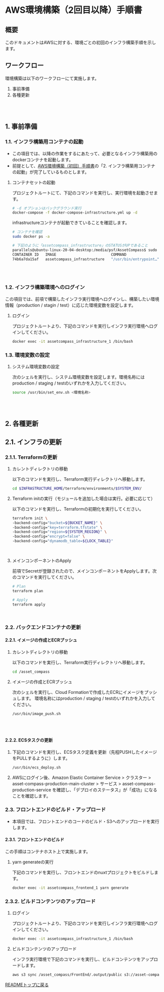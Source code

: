 # AWS環境構築（2回目以降）手順書
## 概要
このドキュメントはAWSに対する、環境ごとの初回のインフラ構築手順を示します。  

## ワークフロー
環境構築は以下のワークフローにて実施します。

  1. 事前準備 
  2. 各種更新

  <br>
  <br>

## 1. 事前準備
###  1.1. インフラ構築用コンテナの起動
* この項目では、以降の作業をするにあたって、必要となるインフラ構築用のdockerコンテナを起動します。
* 前提として、[AWS環境構築（初回）手順書](../deployment_guide_aws_initial/main.md)の「2. インフラ構築用コンテナの起動」が完了しているものとします。

1. コンテナセットの起動
  
    プロジェクトルートにて、下記のコマンドを実行し、実行環境を起動させます。

    ```bash
    # -d オプションはバックグラウンド実行
    docker-compose -f docker-compose-infrastructure.yml up -d 
    ```
    
    infrastructureコンテナが起動できていることを確認します。

    ```bash 
    # コンテナを確認
    sudo docker ps -a

    # 下記のように「assetcompass_infrastructure」のSTATUSがUPであること
    parallels@ubuntu-linux-20-04-desktop:/media/psf/AssetCompass$ sudo docker ps -a 
    CONTAINER ID   IMAGE                         COMMAND                  CREATED              STATUS                      PORTS     NAMES
    74b6a7da15af   assetcompass_infrastructure   "/usr/bin/entrypoint…"   About a minute ago   Up About a minute                     assetcompass_infrastructure_1
    ```

    <br>
    <br>

### 1.2. インフラ構築環境へのログイン
この項目では、前項で構築したインフラ実行環境へログインし、構築したい環境情報（production / stagin / test）に応じた環境変数を設定します。

1. ログイン

    プロジェクトルートより、下記のコマンドを実行しインフラ実行環境へログインしてください。

    ```bash 
    docker exec -it assetcompass_infrastructure_1 /bin/bash
    ```

### 1.3. 環境変数の設定

1. システム環境変数の設定
  
   次のシェルを実行し、システム環境変数を設定します。環境名称にはproduction / staging / testのいずれかを入力してください。

    ```bash
    source /usr/bin/set_env.sh <環境名称>
    ```
    
    <br>
    <br>


## 2. 各種更新

## 2.1. インフラの更新

### 2.1.1. Terraformの更新


1. カレントディレクトリの移動

    以下のコマンドを実行し、Terraform実行ディレクトリへ移動します。

   ```bash
   cd $INFRASTRUCTURE_HOME/terraform/environments/$SYSTEM_ENV/
   ```

2. Terraform initの実行（モジュールを追加した場合は実行。必要に応じて）

    以下のコマンドを実行し、Terraformの初期化を実行してください。

    ```bash 
    terraform init \
    -backend-config="bucket=${BUCKET_NAME}" \
    -backend-config="key=terraform.tfstate" \
    -backend-config="region=${SYSTEM_REGION}" \
    -backend-config="encrypt=false" \
    -backend-config="dynamodb_table=${LOCK_TABLE}"

    ```

    <br>

3. メインコンポーネントのApply

   前項でSecretが登録されたので、メインコンポーネントをApplyします。次のコマンドを実行してください。

   ```bash 
   # Plan 
   terraform plan

   # Apply 
   terraform apply
   ```

   <br>

### 2.2. バックエンドコンテナの更新

#### 2.2.1. イメージの作成とECRプッシュ

1. カレントディレクトリの移動

    以下のコマンドを実行し、Terraform実行ディレクトリへ移動します。

   ```bash
   cd /asset_compass
   ```

2. イメージの作成とECRプッシュ
  
   次のシェルを実行し、Cloud Formationで作成したECRにイメージをプッシュします。
   環境名称にはproduction / staging / testのいずれかを入力してください。

    ```bash
    /usr/bin/image_push.sh
    ```
    
    <br>
    <br>

#### 2.2.2. ECSタスクの更新

1. 下記のコマンドを実行し、ECSタスク定義を更新（先程PUSHしたイメージをPULLするように）します。

    ```bash 
    /usr/bin/ecs_deploy.sh
    ```

2. AWSにログイン後、Amazon Elastic Container Service > クラスター > asset-compass-production-main-cluster > サービス > 
asset-compass-production-service を確認し、「デプロイのステータス」が「成功」になることを確認します。


### 2.3. フロントエンドのビルド・アップロード
* 本項目では、フロントエンドのコードのビルド・S3へのアップロードを実行します。

#### 2.3.1. フロントエンドのビルド
この手順はコンテナホスト上で実施します。

1. yarn generateの実行

	下記のコマンドを実行し、フロントエンドのnuxtプロジェクトをビルドします。

	```bash 
	docker exec -it assetcompass_frontend_1 yarn generate
	```


### 2.3.2. ビルドコンテンツのアップロード

1. ログイン

    プロジェクトルートより、下記のコマンドを実行しインフラ実行環境へログインしてください。

    ```bash 
    docker exec -it assetcompass_infrastructure_1 /bin/bash
    ```

2. ビルドコンテンツのアップロード
  
   インフラ実行環境で下記のコマンドを実行し、ビルドコンテンツをアップロードします。

    ```bash
    aws s3 sync /asset_compass/FrontEnd/.output/public s3://asset-compass-production-web-host --delete
    ```


[READMEトップに戻る](../../../../../README.md)
